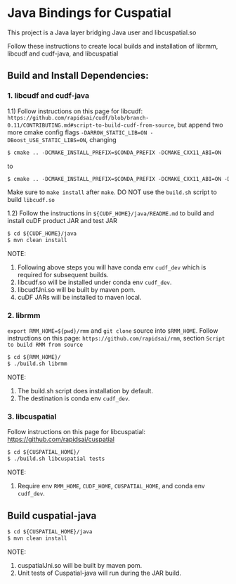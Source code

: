# Java Bindings for Cuspatial

This project is a Java layer bridging Java user and libcuspatial.so 

Follow these instructions to create local builds and installation of librmm, libcudf and cudf-java, and libcuspatial

## Build and Install Dependencies:
### 1. libcudf and cudf-java
1.1) Follow instructions on this page for libcudf:
`https://github.com/rapidsai/cudf/blob/branch-0.11/CONTRIBUTING.md#script-to-build-cudf-from-source`,
but append two more cmake config flags `-DARROW_STATIC_LIB=ON -DBoost_USE_STATIC_LIBS=ON`,
changing
```xml 
$ cmake .. -DCMAKE_INSTALL_PREFIX=$CONDA_PREFIX -DCMAKE_CXX11_ABI=ON
```
to 
```xml
$ cmake .. -DCMAKE_INSTALL_PREFIX=$CONDA_PREFIX -DCMAKE_CXX11_ABI=ON -DARROW_STATIC_LIB=ON -DBoost_USE_STATIC_LIBS=ON
```
Make sure to `make install` after `make`. DO NOT use the `build.sh` script to build `libcudf.so`

1.2) Follow the instructions in `${CUDF_HOME}/java/README.md` to build and install cuDF product JAR and test JAR
```xml 
$ cd ${CUDF_HOME}/java 
$ mvn clean install
```
NOTE: 
1. Following above steps you will have conda env `cudf_dev` which is required for subsequent builds. 
2. libcudf.so will be installed under conda env `cudf_dev`.
3. libcudfJni.so will be built by maven pom.
4. cuDF JARs will be installed to maven local.

### 2. librmm

`export RMM_HOME=${pwd}/rmm` and `git clone` source into `$RMM_HOME`. 
Follow instructions on this page:
`https://github.com/rapidsai/rmm`, section `Script to build RMM from source`

```xml
$ cd ${RMM_HOME}/
$ ./build.sh librmm
```
NOTE:
1. The build.sh script does installation by default.
2. The destination is conda env `cudf_dev`.

### 3. libcuspatial
Follow instructions on this page for libcuspatial: https://github.com/rapidsai/cuspatial
```xml
$ cd ${CUSPATIAL_HOME}/
$ ./build.sh libcuspatial tests
```
NOTE:
1. Require env `RMM_HOME`, `CUDF_HOME`, `CUSPATIAL_HOME`, and conda env `cudf_dev`.

## Build cuspatial-java
```xml
$ cd ${CUSPATIAL_HOME}/java
$ mvn clean install
```
NOTE: 
1. cuspatialJni.so will be built by maven pom.
2. Unit tests of Cuspatial-java will run during the JAR build.
